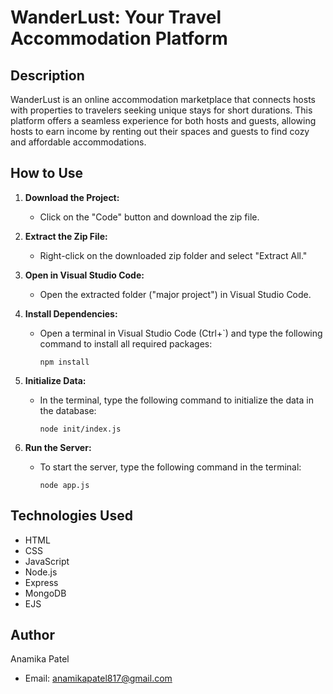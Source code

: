 
# WanderLust: Your Travel Accommodation Platform

## Description
WanderLust is an online accommodation marketplace that connects hosts with properties to travelers seeking unique stays for short durations. This platform offers a seamless experience for both hosts and guests, allowing hosts to earn income by renting out their spaces and guests to find cozy and affordable accommodations.

## How to Use

1. **Download the Project:**
   - Click on the "Code" button and download the zip file.

2. **Extract the Zip File:**
   - Right-click on the downloaded zip folder and select "Extract All."

3. **Open in Visual Studio Code:**
   - Open the extracted folder ("major project") in Visual Studio Code.

4. **Install Dependencies:**
   - Open a terminal in Visual Studio Code (Ctrl+`) and type the following command to install all required packages:
     ```
     npm install
     ```

5. **Initialize Data:**
   - In the terminal, type the following command to initialize the data in the database:
     ```
     node init/index.js
     ```

6. **Run the Server:**
   - To start the server, type the following command in the terminal:
     ```
     node app.js
     ```


## Technologies Used

- HTML
- CSS
- JavaScript
- Node.js
- Express
- MongoDB
- EJS

## Author

Anamika Patel
- Email: anamikapatel817@gmail.com